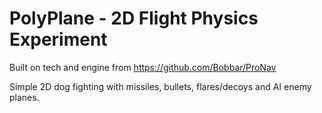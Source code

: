 # PolyPlane - 2D Flight Physics Experiment

Built on tech and engine from https://github.com/Bobbar/ProNav

Simple 2D dog fighting with missiles, bullets, flares/decoys and AI enemy planes.

